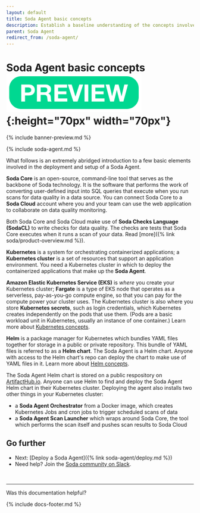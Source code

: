 ```yaml
---
layout: default
title: Soda Agent basic concepts
description: Establish a baseline understanding of the concepts involved in deploying a Soda Agent.
parent: Soda Agent
redirect_from: /soda-agent/
---
```


# Soda Agent basic concepts ![preview](/assets/images/preview.png){:height="70px" width="70px"}

{% include banner-preview.md %}

{% include soda-agent.md %}

What follows is an extremely abridged introduction to a few basic elements involved in the deployment and setup of a Soda Agent.

**Soda Core** is an open-source, command-line tool that serves as the backbone of Soda technology. It is the software that performs the work of converting user-defined input into SQL queries that execute when you run scans for data quality in a data source. You can connect Soda Core to a **Soda Cloud** account where you and your team can use the web application to collaborate on data quality monitoring. 

Both Soda Core and Soda Cloud make use of **Soda Checks Language (SodaCL)** to write checks for data quality. The checks are tests that Soda Core executes when it runs a scan of your data. Read [more]({% link soda/product-overview.md %}). 

**Kubernetes** is a system for orchestrating containerized applications; a **Kubernetes cluster** is a set of resources that support an application environment. You need a Kubernetes cluster in which to deploy the containerized applications that make up the **Soda Agent**.

**Amazon Elastic Kubernetes Service (EKS)** is *where* you create your Kubernetes cluster; **Fargate** is a type of EKS node that operates as a serverless, pay-as-you-go compute engine, so that you can pay for the compute power your cluster uses. The Kubernetes cluster is also where you store **Kubernetes secrets**, such as login credentials, which Kubernetes creates independently on the pods that use them. (Pods are a basic workload unit in Kubernetes, usually an instance of one container.) Learn more about <a href="https://www.youtube.com/watch?v=BOj1sgWVXko" target="_blank" >Kubernetes concepts</a>.

**Helm** is a package manager for Kubernetes which bundles YAML files together for storage in a public or private repository. This bundle of YAML files is referred to as a **Helm chart**. The Soda Agent is a Helm chart. Anyone with access to the Helm chart's repo can deploy the chart to make use of YAML files in it. Learn more about <a href="https://www.youtube.com/watch?v=-ykwb1d0DXU" target="_blank" >Helm concepts</a>. 

The Soda Agent Helm chart is stored on a public respository on <a href="https://artifacthub.io/packages/helm/soda-agent/soda-agent" target="_blank">ArtifactHub.io</a>. Anyone can use Helm to find and deploy the Soda Agent Helm chart in their Kubernetes cluster. Deploying the agent also installs two other things in your Kubernetes cluster:
* a **Soda Agent Orchestrator** from a Docker image, which creates Kubernetes Jobs and cron jobs to trigger scheduled scans of data
* a **Soda Agent Scan Launcher** which wraps around Soda Core, the tool which performs the scan itself and pushes scan results to Soda Cloud 



## Go further

* Next: [Deploy a Soda Agent]({% link soda-agent/deploy.md %})
* Need help? Join the <a href="http://community.soda.io/slack" target="_blank"> Soda community on Slack</a>.
<br />

---

Was this documentation helpful?

<!-- LikeBtn.com BEGIN -->
<span class="likebtn-wrapper" data-theme="tick" data-i18n_like="Yes" data-ef_voting="grow" data-show_dislike_label="true" data-counter_zero_show="true" data-i18n_dislike="No"></span>
<script>(function(d,e,s){if(d.getElementById("likebtn_wjs"))return;a=d.createElement(e);m=d.getElementsByTagName(e)[0];a.async=1;a.id="likebtn_wjs";a.src=s;m.parentNode.insertBefore(a, m)})(document,"script","//w.likebtn.com/js/w/widget.js");</script>
<!-- LikeBtn.com END -->

{% include docs-footer.md %}